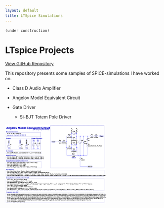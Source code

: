 ```yaml
---
layout: default
title: LTSpice Simulations
---
```



```
(under construction)
```

# LTspice Projects

<a id="forkme_banner" href="https://github.com/BorisJung/LTSpice#ltspice-projects">View GitHub Repository</a>


This repository presents some samples of SPICE-simulations I have worked on. 

- Class D Audio Amplifier

- Angelov Model Equivalent Circuit

- Gate Driver
  - Si-BJT Totem Pole Driver



<img src="https://github.com/BorisJung/LTSpice/blob/master/AngelovModel/SCHEMATIC___Angelov_Model_Equivalent_Circuit.jpg?raw=true" align="left" width="325"/>



